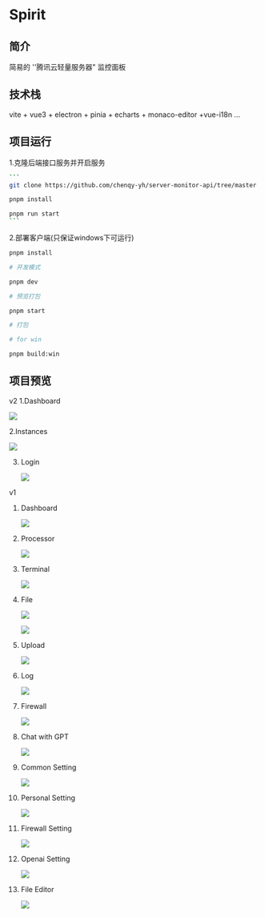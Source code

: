 

<h1>Spirit</h1>



<h2>简介</h2>


简易的 ''腾讯云轻量服务器" 监控面板



<h2>技术栈</h2>


vite + vue3 + electron + pinia + echarts + monaco-editor +vue-i18n ...



<h2>项目运行</h2>

  1.克隆后端接口服务并开启服务

~~~bash
```
git clone https://github.com/chenqy-yh/server-monitor-api/tree/master

pnpm install

pnpm run start
```     
~~~

2.部署客户端(只保证windows下可运行)

```bash
pnpm install

# 开发模式

pnpm dev

# 预览打包

pnpm start

# 打包

# for win 

pnpm build:win
```



<h2>项目预览</h2>
v2
1.Dashboard

   ![](https://server-monitor-readme-1300131488.cos.ap-beijing.myqcloud.com/readme%2Fv2%2Fdashboard.png)

2.Instances

   ![](https://server-monitor-readme-1300131488.cos.ap-beijing.myqcloud.com/readme%2Fv2%2Finstances.png)

3. Login

   ![](https://server-monitor-readme-1300131488.cos.ap-beijing.myqcloud.com/readme%2Fv2%2Flogin.png)


v1

1. Dashboard

   ![](https://server-monitor-readme-1300131488.cos.ap-beijing.myqcloud.com/readme%2Findex.png)

2. Processor

   ![](https://server-monitor-readme-1300131488.cos.ap-beijing.myqcloud.com/readme%2Fprocessor.png)

3. Terminal

   ![](https://server-monitor-readme-1300131488.cos.ap-beijing.myqcloud.com/readme%2Fterminal.png)

4. File

   ![](https://server-monitor-readme-1300131488.cos.ap-beijing.myqcloud.com/readme%2Ffile.png)

   ![](https://server-monitor-readme-1300131488.cos.ap-beijing.myqcloud.com/readme%2Fmkfile.png)

   

5. Upload

   ![](https://server-monitor-readme-1300131488.cos.ap-beijing.myqcloud.com/readme%2Fupload.png)

6. Log

   ![](https://server-monitor-readme-1300131488.cos.ap-beijing.myqcloud.com/readme%2Flog.png)

7. Firewall

   ![](https://server-monitor-readme-1300131488.cos.ap-beijing.myqcloud.com/readme%2Ffirewall.png)

8. Chat with GPT

   ![](https://server-monitor-readme-1300131488.cos.ap-beijing.myqcloud.com/readme%2Fchatgpt.png)

   

9. Common Setting

   ![](https://server-monitor-readme-1300131488.cos.ap-beijing.myqcloud.com/readme%2Fcommon-setting.png)

10. Personal Setting

    ![](https://server-monitor-readme-1300131488.cos.ap-beijing.myqcloud.com/readme%2Fpersonal-setting.png)

11. Firewall Setting

    ![](https://server-monitor-readme-1300131488.cos.ap-beijing.myqcloud.com/readme%2Ffirewall-setting-for-tc.png)

12. Openai Setting

    ![](https://server-monitor-readme-1300131488.cos.ap-beijing.myqcloud.com/readme%2Fopenai-setting.png)

13. File Editor

    ![](https://server-monitor-readme-1300131488.cos.ap-beijing.myqcloud.com/readme%2Feditor.png)
